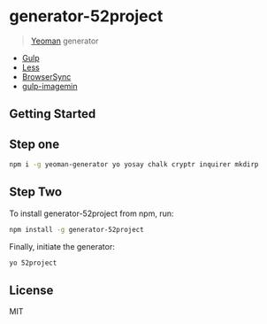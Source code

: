 # generator-52project

> [Yeoman](http://yeoman.io) generator

* [Gulp](http://gulpjs.com/)
* [Less](http://lesscss.org/)
* [BrowserSync](http://www.browsersync.io/)
* [gulp-imagemin](https://www.npmjs.org/package/gulp-imagemin)

## Getting Started

## Step one 

```bash
npm i -g yeoman-generator yo yosay chalk cryptr inquirer mkdirp
```

## Step Two

To install generator-52project from npm, run:

```bash
npm install -g generator-52project
```

Finally, initiate the generator:

```bash
yo 52project
```

## License

MIT
